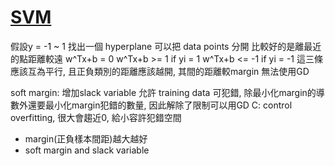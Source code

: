 # [SVM](https://www.youtube.com/watch?v=UrC5qzU0FMA&list=PL1f_B9coMEeCvbetNGYmW7fWUBSo0-D_i&index=1)
假設y = -1 ~ 1
找出一個 hyperplane 可以把 data points 分開
比較好的是離最近的點距離較遠
w^Tx+b = 0
w^Tx+b >= 1 if yi = 1
w^Tx+b <= -1 if yi = -1
這三條應該互為平行, 且正負類別的距離應該越開, 其間的距離較margin
無法使用GD

soft margin: 增加slack variable 允許 training data 可犯錯, 除最小化margin的導數外還要最小化margin犯錯的數量, 因此解除了限制可以用GD
C: control overfitting, 很大會趨近0, 給小容許犯錯空間

* margin(正負樣本間距)越大越好
* soft margin and slack variable
